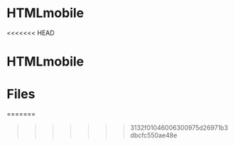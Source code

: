 # HTMLmobile
<<<<<<< HEAD
# HTMLmobile
# Files
=======
>>>>>>> 3132f01046006300975d26971b3dbcfc550ae48e
